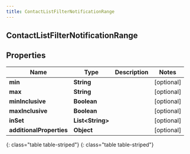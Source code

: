 ```yaml
---
title: ContactListFilterNotificationRange
---
```

## ContactListFilterNotificationRange


## Properties

| Name | Type | Description | Notes |
| ------------ | ------------- | ------------- | ------------- |
| **min** | **String** |  |  [optional] |
| **max** | **String** |  |  [optional] |
| **minInclusive** | **Boolean** |  |  [optional] |
| **maxInclusive** | **Boolean** |  |  [optional] |
| **inSet** | **List&lt;String&gt;** |  |  [optional] |
| **additionalProperties** | **Object** |  |  [optional] |
{: class="table table-striped"}
{: class="table table-striped"}


